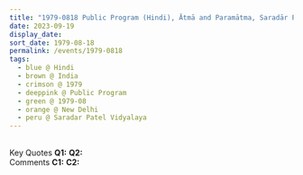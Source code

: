 ```yaml
---
title: "1979-0818 Public Program (Hindi), Ātmā and Paramātma, Saradār Patel Vidyalaya (School), Lodi Estate, New Delhi, India"
date: 2023-09-19
display_date: 
sort_date: 1979-08-18
permalink: /events/1979-0818
tags:
  - blue @ Hindi
  - brown @ India
  - crimson @ 1979
  - deeppink @ Public Program
  - green @ 1979-08
  - orange @ New Delhi
  - peru @ Saradar Patel Vidyalaya
---
```


<br>

<wave-list>
  <list-title color="DarkSeaGreen" width="55">Key Quotes</list-title>
  <list-item color="BlanchedAlmond" width="280"><b>Q1:</b> <i></i></list-item>
  <list-item color="Lavender" width="280"><b>Q2:</b> <i></i></list-item>
</wave-list>

<br>

<wave-list>
  <list-title color="DarkSeaGreen" width="55">Comments</list-title>
  <list-item color="BlanchedAlmond" width="280"><b>C1:</b> <i></i></list-item>
  <list-item color="Lavender" width="280"><b>C2:</b> <i></i></list-item>
</wave-list>